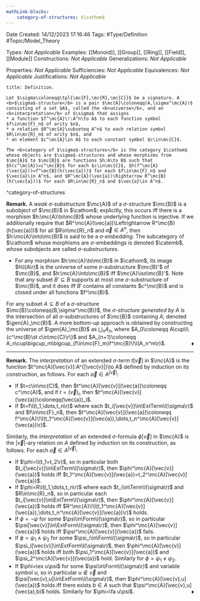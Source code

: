 ```yaml
---
mathLink-blocks:
    category-of-structures: $\cathom$
---
```


<div class="topSpace"></div>

Date Created: 14/12/2023 17:16:46
Tags: #Type/Definition #Topic/Model_Theory

Types: <i>Not Applicable</i>
Examples: [[Monoid]], [[Group]], [[Ring]], [[Field]], [[Module]]
Constructions: <i>Not Applicable</i>
Generalizations: <i>Not Applicable</i>

Properties: <i>Not Applicable</i>
Sufficiencies: <i>Not Applicable</i>
Equivalences: <i>Not Applicable</i>
Justifications: <i>Not Applicable</i>

``` ad-Definition
title: Definition.

Let $\sigma\coloneqq\tpl{\mc{F},\mc{R},\mc{C}}$ be a signature. A <b>$\sigma$-structure</b> is a pair $\mc{A}\coloneqq(A,\sigma^\mc{A})$ consisting of a set $A$, called the <b>universe</b>, and an <b>interpretation</b> of $\sigma$ that assigns
* a function $f^\mc{A}\!:A^n\to A$ to each function symbol $f\in\mc{F}_n$ of arity $n$,
* a relation $R^\mc{A}\subseteq A^n$ to each relation symbol $R\in\mc{R}_n$ of arity $n$, and
* an element $c^\mc{A}\in A$ to each constant symbol $c\in\mc{C}$.

The <b>category of $\sigma$-structures</b> is the category $\cathom$ whose objects are $\sigma$-structures and whose morphisms from $\mc{A}$ to $\mc{B}$ are functions $h:A\to B$ such that $h(c^\mc{A})=c^\mc{B}$ for each $c\in\mc{C}$, $h(f^\mc{A}(\vec{a}))=f^\mc{B}(h(\vec{a}))$ for each $f\in\mc{F}_n$ and $\vec{a}\in A^n$, and $R^\mc{A}(\vec{a})\Rightarrow R^\mc{B}(h(\vec{a}))$ for each $R\in\mc{R}_n$ and $\vec{a}\in A^n$.

```
^category-of-structures

<b>Remark.</b> A <i>weak $\sigma$-substructure</i> $\mc{A}$ of a $\sigma$-structure $\mc{B}$ is a subobject of $\mc{B}$ in $\cathom$; explicitly, this occurs iff there is a morphism $h:\mc{A}\to\mc{B}$ whose underlying function is injective. If we additionally require that $R^\mc{A}(\vec{a})\Leftrightarrow R^\mc{B}(h(\vec{a}))$ for all $R\in\mc{R}_n$ and $\vec{a}\in A^n$, then $h:\mc{A}\into\mc{B}$ is said to be a <i>$\sigma$-embedding</i>. The subcategory of $\cathom$ whose morphisms are $\sigma$-embeddings is denoted $\catemb$, whose subobjects are called <i>$\sigma$-substructures</i>.
* For any morphism $h:\mc{A}\to\mc{B}$ in $\cathom$, its image $h\l(A\r)$ is the universe of some $\sigma$-substructure $\mc{B}'$ of $\mc{B}$, and $h:\mc{A}\into\mc{B}$ iff $\mc{A}\iso\mc{B}'$. Note that any subset $B'\subseteq B$ supports at most one $\sigma$-substructure of $\mc{B}$, and it does iff $B'$ contains all constants $c^\mc{B}$ and is closed under all functions $f^\mc{B}$.

For any subset $A\subseteq B$ of a $\sigma$-structure $\mc{B}\coloneqq(B,\sigma^\mc{B})$, the <i>$\sigma$-structure generated by $A$</i> is the intersection of all $\sigma$-substructures of $\mc{B}$ containing $A$, denoted $\gen{A}_\mc{B}$. A more bottom-up approach is obtained by constructing the universe of $\gen{A}_\mc{B}$ as $\bigcup_nA_n$, where $A_0\coloneqq A\cup\l\{c^\mc{B}\st c\in\mc{C}\r\}$ and $A_{n+1}\coloneqq A_n\cup\bigcup_m\bigcup_{f\in\mc{F}_m}f^\mc{B}\!\l(A_n^m\r)$.<span style="float:right;">$\blacklozenge$</span>

---

<b>Remark.</b> The <i>interpretation</i> of an extended $\sigma$-term $t[\vec{v}]$ in $\mc{A}$ is the function $t^\mc{A}[\vec{v}]:A^{|\vec{v}|}\to A$ defined by induction on its construction, as follows. For each $\vec{a}\in A^{|\vec{v}|}$:
* If $t=c\in\mc{C}$, then $t^\mc{A}[\vec{v}](\vec{a})\coloneqq c^\mc{A}$, and if $t=(\vec{v})_i$, then $t^\mc{A}[\vec{v}](\vec{a})\coloneqq(\vec{a})_i$.
* If $t=f\l(t_1,\dots,t_n\r)$ where each $t_i[\vec{v}]\in\ExtTerm\l(\sigma\r)$ and $f\in\mc{F}_n$, then $t^\mc{A}[\vec{v}](\vec{a})\coloneqq f^\mc{A}\!\l(t_1^\mc{A}[\vec{v}](\vec{a}),\dots,t_n^\mc{A}[\vec{v}](\vec{a})\r)$.

Similarly, the <i>interpretation</i> of an extended $\sigma$-formula $\phi[\vec{v}]$ in $\mc{A}$ is the $|\vec{v}|$-ary relation on $A$ defined by induction on its construction, as follows. For each $\vec{a}\in A^{|\vec{v}|}$:
* If $\phi=\l(t_1=t_2\r)$, so in particular both $t_i[\vec{v}]\in\ExtTerm\l(\sigma\r)$, then $\phi^\mc{A}[\vec{v}](\vec{a})$ holds iff $t_1^\mc{A}[\vec{v}](\vec{a})=t_2^\mc{A}[\vec{v}](\vec{a})$.
* If $\phi=R\l(t_1,\dots,t_n\r)$ where each $t_i\in\Term\l(\sigma\r)$ and $R\in\mc{R}_n$, so in particular each $t_i[\vec{v}]\in\ExtTerm\l(\sigma\r)$, then $\phi^\mc{A}[\vec{v}](\vec{a})$ holds iff $R^\mc{A}\!\l(t_1^\mc{A}[\vec{v}](\vec{a}),\dots,t_n^\mc{A}[\vec{v}](\vec{a})\r)$ holds.
* If $\phi=\lnot\psi$ for some $\psi\in\Form\l(\sigma\r)$, so in particular $\psi[\vec{v}]\in\ExtForm\l(\sigma\r)$, then $\phi^\mc{A}[\vec{v}](\vec{a})$ holds iff $\psi^\mc{A}[\vec{v}](\vec{a})$ fails.
* If $\phi=\psi_1\land\psi_2$ for some $\psi_i\in\Form\l(\sigma\r)$, so in particular $\psi_i[\vec{v}]\in\ExtForm\l(\sigma\r)$, then $\phi^\mc{A}[\vec{v}](\vec{a})$ holds iff both $\psi_1^\mc{A}[\vec{v}](\vec{a})$ and $\psi_2^\mc{A}[\vec{v}](\vec{a})$ hold. Similarly for $\phi=\psi_1\lor\psi_2$.
* If $\phi=\ex u\psi$ for some $\psi\in\Form\l(\sigma\r)$ and variable symbol $u$, so in particular $u\not\in\vec{v}$ and $\psi[\vec{v},u]\in\ExtForm\l(\sigma\r)$, then $\phi^\mc{A}[\vec{v},u](\vec{a})$ holds iff there exists $b\in A$ such that $\psi^\mc{A}[\vec{v},u](\vec{a},b)$ holds. Similarly for $\phi=\fa u\psi$.<span style="float:right;">$\blacklozenge$</span>
